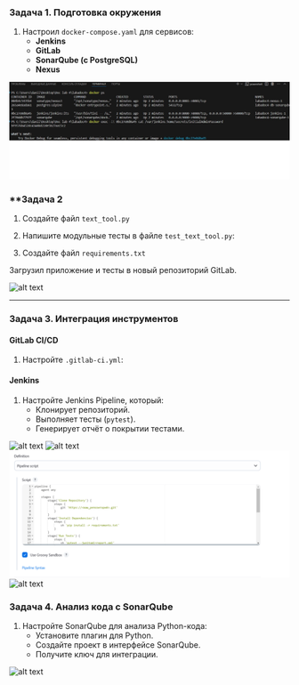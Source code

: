### **Задача 1. Подготовка окружения**  
1. Настроил `docker-compose.yaml` для сервисов:
   - **Jenkins**  
   - **GitLab**  
   - **SonarQube (с PostgreSQL)**  
   - **Nexus**  

![alt text](src/2.jpg)


### **Задача 2  
1. Создайте файл `text_tool.py`

2. Напишите модульные тесты в файле `test_text_tool.py`:  

3. Создайте файл `requirements.txt`

 Загрузил приложение и тесты в новый репозиторий GitLab.  

![alt text](src/22.png)

---

### **Задача 3. Интеграция инструментов**  
#### **GitLab CI/CD**  
1. Настройте `.gitlab-ci.yml`:  

#### **Jenkins**  
1. Настройте Jenkins Pipeline, который:  
   - Клонирует репозиторий.  
   - Выполняет тесты (`pytest`).  
   - Генерирует отчёт о покрытии тестами. 

![alt text](src/3.png)
![alt text](src/4.png)
![alt text](src/5.png)
![alt text](src/6.png)



### **Задача 4. Анализ кода с SonarQube**  

1. Настройте SonarQube для анализа Python-кода:  
   - Установите плагин для Python.  
   - Создайте проект в интерфейсе SonarQube.  
   - Получите ключ для интеграции.  


![alt text](src/7.png)
